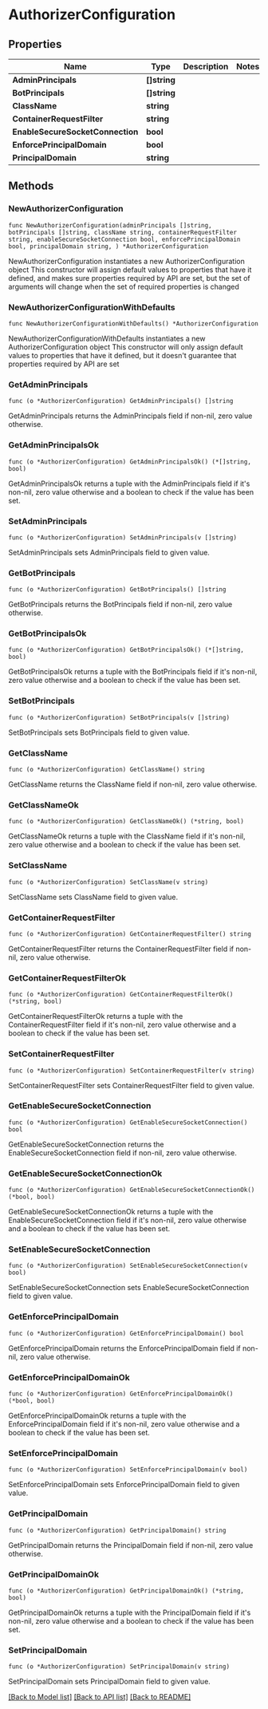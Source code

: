 # AuthorizerConfiguration

## Properties

Name | Type | Description | Notes
------------ | ------------- | ------------- | -------------
**AdminPrincipals** | **[]string** |  | 
**BotPrincipals** | **[]string** |  | 
**ClassName** | **string** |  | 
**ContainerRequestFilter** | **string** |  | 
**EnableSecureSocketConnection** | **bool** |  | 
**EnforcePrincipalDomain** | **bool** |  | 
**PrincipalDomain** | **string** |  | 

## Methods

### NewAuthorizerConfiguration

`func NewAuthorizerConfiguration(adminPrincipals []string, botPrincipals []string, className string, containerRequestFilter string, enableSecureSocketConnection bool, enforcePrincipalDomain bool, principalDomain string, ) *AuthorizerConfiguration`

NewAuthorizerConfiguration instantiates a new AuthorizerConfiguration object
This constructor will assign default values to properties that have it defined,
and makes sure properties required by API are set, but the set of arguments
will change when the set of required properties is changed

### NewAuthorizerConfigurationWithDefaults

`func NewAuthorizerConfigurationWithDefaults() *AuthorizerConfiguration`

NewAuthorizerConfigurationWithDefaults instantiates a new AuthorizerConfiguration object
This constructor will only assign default values to properties that have it defined,
but it doesn't guarantee that properties required by API are set

### GetAdminPrincipals

`func (o *AuthorizerConfiguration) GetAdminPrincipals() []string`

GetAdminPrincipals returns the AdminPrincipals field if non-nil, zero value otherwise.

### GetAdminPrincipalsOk

`func (o *AuthorizerConfiguration) GetAdminPrincipalsOk() (*[]string, bool)`

GetAdminPrincipalsOk returns a tuple with the AdminPrincipals field if it's non-nil, zero value otherwise
and a boolean to check if the value has been set.

### SetAdminPrincipals

`func (o *AuthorizerConfiguration) SetAdminPrincipals(v []string)`

SetAdminPrincipals sets AdminPrincipals field to given value.


### GetBotPrincipals

`func (o *AuthorizerConfiguration) GetBotPrincipals() []string`

GetBotPrincipals returns the BotPrincipals field if non-nil, zero value otherwise.

### GetBotPrincipalsOk

`func (o *AuthorizerConfiguration) GetBotPrincipalsOk() (*[]string, bool)`

GetBotPrincipalsOk returns a tuple with the BotPrincipals field if it's non-nil, zero value otherwise
and a boolean to check if the value has been set.

### SetBotPrincipals

`func (o *AuthorizerConfiguration) SetBotPrincipals(v []string)`

SetBotPrincipals sets BotPrincipals field to given value.


### GetClassName

`func (o *AuthorizerConfiguration) GetClassName() string`

GetClassName returns the ClassName field if non-nil, zero value otherwise.

### GetClassNameOk

`func (o *AuthorizerConfiguration) GetClassNameOk() (*string, bool)`

GetClassNameOk returns a tuple with the ClassName field if it's non-nil, zero value otherwise
and a boolean to check if the value has been set.

### SetClassName

`func (o *AuthorizerConfiguration) SetClassName(v string)`

SetClassName sets ClassName field to given value.


### GetContainerRequestFilter

`func (o *AuthorizerConfiguration) GetContainerRequestFilter() string`

GetContainerRequestFilter returns the ContainerRequestFilter field if non-nil, zero value otherwise.

### GetContainerRequestFilterOk

`func (o *AuthorizerConfiguration) GetContainerRequestFilterOk() (*string, bool)`

GetContainerRequestFilterOk returns a tuple with the ContainerRequestFilter field if it's non-nil, zero value otherwise
and a boolean to check if the value has been set.

### SetContainerRequestFilter

`func (o *AuthorizerConfiguration) SetContainerRequestFilter(v string)`

SetContainerRequestFilter sets ContainerRequestFilter field to given value.


### GetEnableSecureSocketConnection

`func (o *AuthorizerConfiguration) GetEnableSecureSocketConnection() bool`

GetEnableSecureSocketConnection returns the EnableSecureSocketConnection field if non-nil, zero value otherwise.

### GetEnableSecureSocketConnectionOk

`func (o *AuthorizerConfiguration) GetEnableSecureSocketConnectionOk() (*bool, bool)`

GetEnableSecureSocketConnectionOk returns a tuple with the EnableSecureSocketConnection field if it's non-nil, zero value otherwise
and a boolean to check if the value has been set.

### SetEnableSecureSocketConnection

`func (o *AuthorizerConfiguration) SetEnableSecureSocketConnection(v bool)`

SetEnableSecureSocketConnection sets EnableSecureSocketConnection field to given value.


### GetEnforcePrincipalDomain

`func (o *AuthorizerConfiguration) GetEnforcePrincipalDomain() bool`

GetEnforcePrincipalDomain returns the EnforcePrincipalDomain field if non-nil, zero value otherwise.

### GetEnforcePrincipalDomainOk

`func (o *AuthorizerConfiguration) GetEnforcePrincipalDomainOk() (*bool, bool)`

GetEnforcePrincipalDomainOk returns a tuple with the EnforcePrincipalDomain field if it's non-nil, zero value otherwise
and a boolean to check if the value has been set.

### SetEnforcePrincipalDomain

`func (o *AuthorizerConfiguration) SetEnforcePrincipalDomain(v bool)`

SetEnforcePrincipalDomain sets EnforcePrincipalDomain field to given value.


### GetPrincipalDomain

`func (o *AuthorizerConfiguration) GetPrincipalDomain() string`

GetPrincipalDomain returns the PrincipalDomain field if non-nil, zero value otherwise.

### GetPrincipalDomainOk

`func (o *AuthorizerConfiguration) GetPrincipalDomainOk() (*string, bool)`

GetPrincipalDomainOk returns a tuple with the PrincipalDomain field if it's non-nil, zero value otherwise
and a boolean to check if the value has been set.

### SetPrincipalDomain

`func (o *AuthorizerConfiguration) SetPrincipalDomain(v string)`

SetPrincipalDomain sets PrincipalDomain field to given value.



[[Back to Model list]](../README.md#documentation-for-models) [[Back to API list]](../README.md#documentation-for-api-endpoints) [[Back to README]](../README.md)


